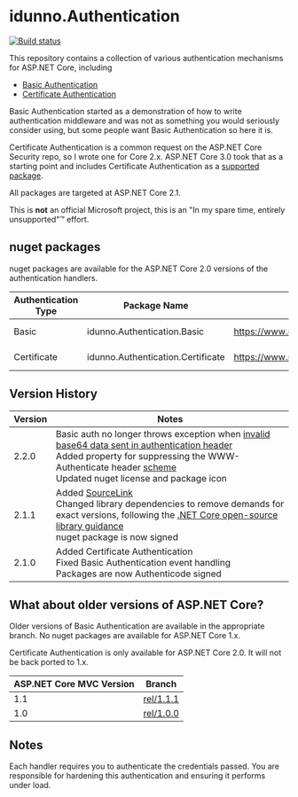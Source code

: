 ﻿# idunno.Authentication

[![Build status](https://ci.appveyor.com/api/projects/status/afcip59il6a7axo0?svg=true)](https://ci.appveyor.com/project/blowdart/idunno-authentication)

This repository contains a collection of various authentication mechanisms for ASP.NET Core, including

* [Basic Authentication](src/idunno.Authentication.Basic/)
* [Certificate Authentication](src/idunno.Authentication.Certificate/)

Basic Authentication started as a demonstration of how to write authentication middleware and was not
as something you would seriously consider using, but some people want Basic Authentication so here it is.

Certificate Authentication is a common request on the ASP.NET Core Security repo, so I wrote one for Core 2.x. ASP.NET Core 3.0 took that as a starting point and includes Certificate Authentication as a [supported package](https://docs.microsoft.com/en-us/aspnet/core/security/authentication/certauth?view=aspnetcore-3.1).

All packages are targeted at ASP.NET Core 2.1.

This is **not** an official Microsoft project, this is an "In my spare time, entirely unsupported"™ effort.

## nuget packages

nuget packages are available for the ASP.NET Core 2.0 versions of the authentication handlers.

| Authentication Type | Package Name                      | nuget link                                                        | Current Version |
|---------------------|-----------------------------------|-------------------------------------------------------------------|-----------------|
| Basic               | idunno.Authentication.Basic       | https://www.nuget.org/packages/idunno.Authentication.Basic/       | 2.1.1           |
| Certificate         | idunno.Authentication.Certificate | https://www.nuget.org/packages/idunno.Authentication.Certificate/ | 2.1.1           |



## Version History

| Version | Notes |
|---------|-------|
|2.2.0    | Basic auth no longer throws exception when [invalid base64 data sent in authentication header](https://github.com/blowdart/idunno.Authentication/issues/40)<br>Added property for suppressing the WWW-Authenticate header [scheme](https://github.com/blowdart/idunno.Authentication/issues/36)<br>Updated nuget license and package icon |
|2.1.1    | Added [SourceLink](https://github.com/dotnet/sourcelink/blob/master/README.md)<br>Changed library dependencies to remove demands for exact versions, following the [.NET Core open-source library guidance](https://docs.microsoft.com/en-us/dotnet/standard/library-guidance/)<br>nuget package is now signed
|2.1.0    | Added Certificate Authentication<br>Fixed Basic Authentication event handling<br>Packages are now Authenticode signed |


## What about older versions of ASP.NET Core?

Older versions of Basic Authentication are available in the appropriate branch. No nuget packages are available for ASP.NET Core 1.x.

Certificate Authentication is only available for ASP.NET Core 2.0. It will not be back ported to 1.x.

| ASP.NET Core MVC Version | Branch                                                                        |
|--------------------------|-------------------------------------------------------------------------------|
| 1.1                      | [rel/1.1.1](https://github.com/blowdart/idunno.Authentication/tree/rel/1.1.1) |
| 1.0                      | [rel/1.0.0](https://github.com/blowdart/idunno.Authentication/tree/rel/1.0.0) |

## Notes

Each handler requires you to authenticate the credentials passed.
You are responsible for hardening this authentication and ensuring it performs under load.
